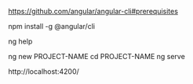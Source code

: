 https://github.com/angular/angular-cli#prerequisites


npm install -g @angular/cli


ng help


ng new PROJECT-NAME
cd PROJECT-NAME
ng serve


http://localhost:4200/



